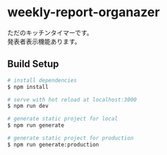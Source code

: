 # weekly-report-organazer
ただのキッチンタイマーです。<br>
発表者表示機能あります。

## Build Setup

```bash
# install dependencies
$ npm install

# serve with hot reload at localhost:3000
$ npm run dev

# generate static project for local
$ npm run generate

# generate static project for production
$ npm run generate:production
```